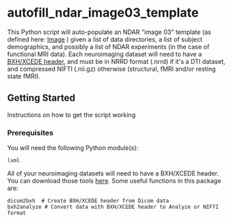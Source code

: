 # autofill_ndar_image03_template

This Python script will auto-populate an NDAR "image 03" template (as defined here: [Image](https://ndar.nih.gov/data_structure.html?short_name=image03) ) given a list of data directories, a list of subject demographics, and possibly a list of NDAR experiments (in the case of functional MRI data). Each neuroimaging dataset will need to have a [BXH/XCEDE header](https://www.nitrc.org/projects/bxh_xcede_tools/), and must be in NRRD format (.nrrd) if it's a DTI dataset, and compressed NIFTI (.nii.gz) otherwise (structural, fMRI and/or resting state fMRI). 

## Getting Started

Instructions on how to get the script working

### Prerequisites

You will need the following Python module(s):
```
lxml
```

All of your neuroimaging datasets will need to have a BXH/XCEDE header. You can download those tools [here](https://www.nitrc.org/projects/bxh_xcede_tools/). Some useful functions in this package are:
```
dicom2bxh  # Create BXH/XCEDE header from Dicom data
bxh2analyze # Convert data with BXH/XCEDE header to Analyze or NIFTI format
```


